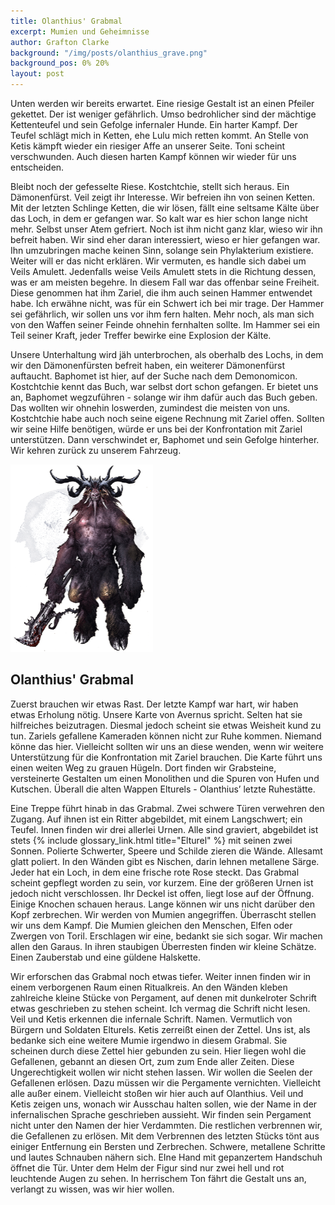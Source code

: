 ```yaml
---
title: Olanthius' Grabmal
excerpt: Mumien und Geheimnisse
author: Grafton Clarke
background: "/img/posts/olanthius_grave.png"
background_pos: 0% 20%
layout: post
---
```


Unten werden wir bereits erwartet. Eine riesige Gestalt ist an einen Pfeiler
gekettet. Der ist weniger gefährlich. Umso bedrohlicher sind der mächtige
Kettenteufel und sein Gefolge infernaler Hunde. Ein harter Kampf. Der Teufel
schlägt mich in Ketten, ehe Lulu mich retten kommt. An Stelle von Ketis kämpft
wieder ein riesiger Affe an unserer Seite. Toni scheint verschwunden. Auch
diesen harten Kampf können wir wieder für uns entscheiden.

Bleibt noch der gefesselte Riese. Kostchtchie, stellt sich heraus. Ein
Dämonenfürst. Veil zeigt ihr Interesse. Wir befreien ihn von seinen Ketten. Mit
der letzten Schlinge Ketten, die wir lösen, fällt eine seltsame Kälte über das
Loch, in dem er gefangen war. So kalt war es hier schon lange nicht mehr. Selbst
unser Atem gefriert. Noch ist ihm nicht ganz klar, wieso wir ihn befreit haben.
Wir sind eher daran interessiert, wieso er hier gefangen war. Ihn umzubringen
mache keinen Sinn, solange sein Phylakterium existiere. Weiter will er das nicht
erklären. Wir vermuten, es handle sich dabei um Veils Amulett. Jedenfalls weise
Veils Amulett stets in die Richtung dessen, was er am meisten begehre. In diesem
Fall war das offenbar seine Freiheit. Diese genommen hat ihm Zariel, die ihm
auch seinen Hammer entwendet habe. Ich erwähne nicht, was für ein Schwert ich
bei mir trage. Der Hammer sei gefährlich, wir sollen uns vor ihm fern halten.
Mehr noch, als man sich von den Waffen seiner Feinde ohnehin fernhalten sollte.
Im Hammer sei ein Teil seiner Kraft, jeder Treffer bewirke eine Explosion der
Kälte.

Unsere Unterhaltung wird jäh unterbrochen, als oberhalb des Lochs, in dem wir
den Dämonenfürsten befreit haben, ein weiterer Dämonenfürst auftaucht. Baphomet
ist hier, auf der Suche nach dem Demonomicon. Kostchtchie kennt das Buch, war
selbst dort schon gefangen. Er bietet uns an, Baphomet wegzuführen - solange wir
ihm dafür auch das Buch geben. Das wollten wir ohnehin loswerden, zumindest die
meisten von uns. Kostchtchie habe auch noch seine eigene Rechnung mit Zariel
offen. Sollten wir seine Hilfe benötigen, würde er uns bei der Konfrontation mit
Zariel unterstützen. Dann verschwindet er, Baphomet und sein Gefolge hinterher.
Wir kehren zurück zu unserem Fahrzeug.

![Baphomet](/img/posts/baphomet.png)

## Olanthius' Grabmal

Zuerst brauchen wir etwas Rast. Der letzte Kampf war hart, wir haben etwas
Erholung nötig. Unsere Karte von Avernus spricht. Selten hat sie hilfreiches
beizutragen. Diesmal jedoch scheint sie etwas Weisheit kund zu tun. Zariels
gefallene Kameraden können nicht zur Ruhe kommen. Niemand könne das hier.
Vielleicht sollten wir uns an diese wenden, wenn wir weitere Unterstützung für
die Konfrontation mit Zariel brauchen. Die Karte führt uns einen weiten Weg zu
grauen Hügeln. Dort finden wir Grabsteine, versteinerte Gestalten um einen
Monolithen und die Spuren von Hufen und Kutschen. Überall die alten Wappen
Elturels - Olanthius’ letzte Ruhestätte.

Eine Treppe führt hinab in das Grabmal. Zwei schwere Türen verwehren den Zugang.
Auf ihnen ist ein Ritter abgebildet, mit einem Langschwert; ein Teufel. Innen
finden wir drei allerlei Urnen. Alle sind graviert, abgebildet ist stets {% include glossary_link.html title="Elturel" %}
mit seinen zwei Sonnen. Polierte Schwerter, Speere und Schilde zieren die Wände.
Allesamt glatt poliert. In den Wänden gibt es Nischen, darin lehnen metallene
Särge. Jeder hat ein Loch, in dem eine frische rote Rose steckt. Das Grabmal
scheint gepflegt worden zu sein, vor kurzem. Eine der größeren Urnen ist jedoch
nicht verschlossen. Ihr Deckel ist offen, liegt lose auf der Öffnung. Einige
Knochen schauen heraus. Lange können wir uns nicht darüber den Kopf zerbrechen.
Wir werden von Mumien angegriffen. Überrascht stellen wir uns dem Kampf. Die
Mumien gleichen den Menschen, Elfen oder Zwergen von Toril. Erschlagen wir eine,
bedankt sie sich sogar. Wir machen allen den Garaus. In ihren staubigen
Überresten finden wir kleine Schätze. Einen Zauberstab und eine güldene
Halskette.

Wir erforschen das Grabmal noch etwas tiefer. Weiter innen finden wir in einem
verborgenen Raum einen Ritualkreis. An den Wänden kleben zahlreiche kleine
Stücke von Pergament, auf denen mit dunkelroter Schrift etwas geschrieben zu
stehen scheint. Ich vermag die Schrift nicht lesen. Veil und Ketis erkennen die
infernale Schrift. Namen. Vermutlich von Bürgern und Soldaten Elturels. Ketis
zerreißt einen der Zettel. Uns ist, als bedanke sich eine weitere Mumie irgendwo
in diesem Grabmal. Sie scheinen durch diese Zettel hier gebunden zu sein. Hier
liegen wohl die Gefallenen, gebannt an diesen Ort, zum zum Ende aller Zeiten.
Diese Ungerechtigkeit wollen wir nicht stehen lassen. Wir wollen die Seelen der
Gefallenen erlösen. Dazu müssen wir die Pergamente vernichten. Vielleicht alle
außer einem. Vielleicht stoßen wir hier auch auf Olanthius. Veil und Ketis
zeigen uns, wonach wir Ausschau halten sollen, wie der Name in der
infernalischen Sprache geschrieben aussieht. Wir finden sein Pergament nicht
unter den Namen der hier Verdammten. Die restlichen verbrennen wir, die
Gefallenen zu erlösen. Mit dem Verbrennen des letzten Stücks tönt aus einiger
Entfernung ein Bersten und Zerbrechen. Schwere, metallene Schritte und lautes
Schnauben nähern sich. EIne Hand mit gepanzertem Handschuh öffnet die Tür. Unter
dem Helm der Figur sind nur zwei hell und rot leuchtende Augen zu sehen. In
herrischem Ton fährt die Gestalt uns an, verlangt zu wissen, was wir hier
wollen.
